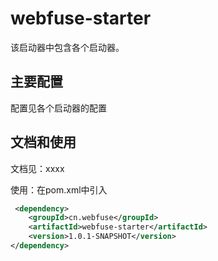 # webfuse-starter

该启动器中包含各个启动器。

## 主要配置

配置见各个启动器的配置

## 文档和使用

文档见：xxxx

使用：在pom.xml中引入

```xml
 <dependency>
    <groupId>cn.webfuse</groupId>
    <artifactId>webfuse-starter</artifactId>
    <version>1.0.1-SNAPSHOT</version>
</dependency>
```